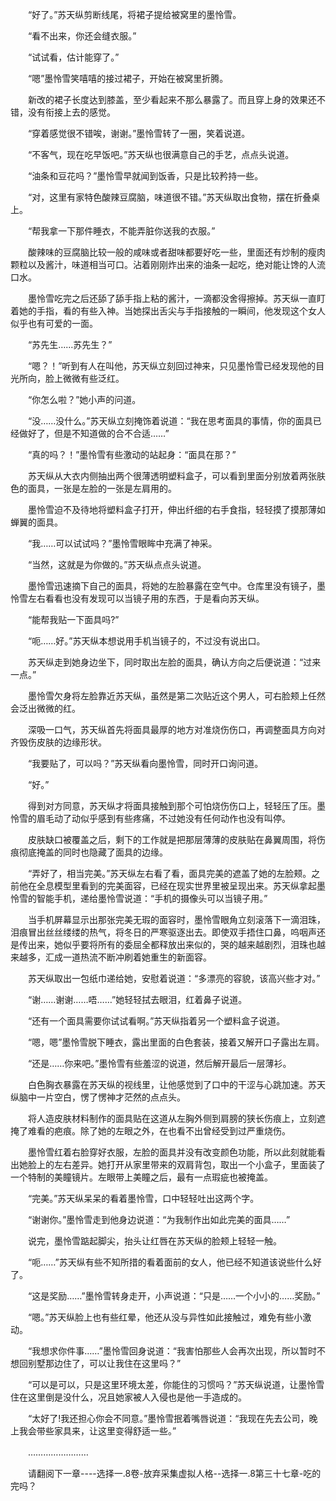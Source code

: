 <div class="read-content j_readContent" id="">
                <p>　　“好了。”苏天纵剪断线尾，将裙子提给被窝里的墨怜雪。<p>　　“看不出来，你还会缝衣服。”<p>　　“试试看，估计能穿了。”<p>　　“嗯”墨怜雪笑嘻嘻的接过裙子，开始在被窝里折腾。<p>　　新改的裙子长度达到膝盖，至少看起来不那么暴露了。而且穿上身的效果还不错，没有衔接上去的感觉。<p>　　“穿着感觉很不错唉，谢谢。”墨怜雪转了一圈，笑着说道。<p>　　“不客气，现在吃早饭吧。”苏天纵也很满意自己的手艺，点点头说道。<p>　　“油条和豆花吗？”墨怜雪早就闻到饭香，只是比较矜持一些。<p>　　“对，这里有家特色酸辣豆腐脑，味道很不错。”苏天纵取出食物，摆在折叠桌上。<p>　　“帮我拿一下那件睡衣，不能弄脏你送我的衣服。”<p>　　酸辣味的豆腐脑比较一般的咸味或者甜味都要好吃一些，里面还有炒制的瘦肉颗粒以及酱汁，味道相当可口。沾着刚刚炸出来的油条一起吃，绝对能让馋的人流口水。<p>　　墨怜雪吃完之后还舔了舔手指上粘的酱汁，一滴都没舍得擦掉。苏天纵一直盯着她的手指，看的有些入神。当她探出舌尖与手指接触的一瞬间，他发现这个女人似乎也有可爱的一面。<p>　　“苏先生……苏先生？”<p>　　“嗯？！”听到有人在叫他，苏天纵立刻回过神来，只见墨怜雪已经发现他的目光所向，脸上微微有些泛红。<p>　　“你怎么啦？”她小声的问道。<p>　　“没……没什么。”苏天纵立刻掩饰着说道：“我在思考面具的事情，你的面具已经做好了，但是不知道做的合不合适……”<p>　　“真的吗？！”墨怜雪有些激动的站起身：“面具在那？”<p>　　苏天纵从大衣内侧抽出两个很薄透明塑料盒子，可以看到里面分别放着两张肤色的面具，一张是左脸的一张是左肩用的。<p>　　墨怜雪迫不及待地将塑料盒子打开，伸出纤细的右手食指，轻轻摸了摸那薄如蝉翼的面具。<p>　　“我……可以试试吗？”墨怜雪眼眸中充满了神采。<p>　　“当然，这就是为你做的。”苏天纵点点头说道。<p>　　墨怜雪迅速摘下自己的面具，将她的左脸暴露在空气中。仓库里没有镜子，墨怜雪左右看看也没有发现可以当镜子用的东西，于是看向苏天纵。<p>　　“能帮我贴一下面具吗?”<p>　　“呃……好。”苏天纵本想说用手机当镜子的，不过没有说出口。<p>　　苏天纵走到她身边坐下，同时取出左脸的面具，确认方向之后便说道：“过来一点。”<p>　　墨怜雪欠身将左脸靠近苏天纵，虽然是第二次贴近这个男人，可右脸颊上任然会泛出微微的红。<p>　　深吸一口气，苏天纵首先将面具最厚的地方对准烧伤伤口，再调整面具方向对齐毁伤皮肤的边缘形状。<p>　　“我要贴了，可以吗？”苏天纵看向墨怜雪，同时开口询问道。<p>　　“好。”<p>　　得到对方同意，苏天纵才将面具接触到那个可怕烧伤伤口上，轻轻压了压。墨怜雪的眉毛动了动似乎感到有些疼痛，不过她没有任何动作也没有叫停。<p>　　皮肤缺口被覆盖之后，剩下的工作就是把那层薄薄的皮肤贴在鼻翼周围，将伤痕彻底掩盖的同时也隐藏了面具的边缘。<p>　　“弄好了，相当完美。”苏天纵左右看了看，面具完美的遮盖了她的左脸颊。之前他在全息模型里看到的完美面容，已经在现实世界里被呈现出来。苏天纵拿起墨怜雪的智能手机，递给墨怜雪说道：“手机的摄像头可以当镜子用。”<p>　　当手机屏幕显示出那张完美无瑕的面容时，墨怜雪眼角立刻滚落下一滴泪珠，泪痕冒出丝丝缕缕的热气，将冬日的严寒驱逐出去。即使双手捂住口鼻，呜咽声还是传出来，她似乎要将所有的委屈全都释放出来似的，哭的越来越剧烈，泪珠也越来越多，汇成一道热流不断冲刷着她重生的新面容。<p>　　苏天纵取出一包纸巾递给她，安慰着说道：“多漂亮的容貌，该高兴些才对。”<p>　　“谢……谢谢……唔……”她轻轻拭去眼泪，红着鼻子说道。<p>　　“还有一个面具需要你试试看啊。”苏天纵指着另一个塑料盒子说道。<p>　　“嗯，嗯”墨怜雪脱下睡衣，露出里面的白色套装，接着又解开口子露出左肩。<p>　　“还是……你来吧。”墨怜雪有些羞涩的说道，然后解开最后一层薄衫。<p>　　白色胸衣暴露在苏天纵的视线里，让他感觉到了口中的干涩与心跳加速。苏天纵脑中一片空白，愣了愣神才茫然的点点头。<p>　　将人造皮肤材料制作的面具贴在这道从左胸外侧到肩膀的狭长伤痕上，立刻遮掩了难看的疤痕。除了她的左眼之外，在也看不出曾经受到过严重烧伤。<p>　　墨怜雪红着右脸穿好衣服，左脸的面具并没有改变颜色功能，所以此刻就能看出她脸上的左右差异。她打开从家里带来的双肩背包，取出一个小盒子，里面装了一个特制的美瞳镜片。左眼带上美瞳之后，最有一点瑕疵也被掩盖。<p>　　“完美。”苏天纵呆呆的看着墨怜雪，口中轻轻吐出这两个字。<p>　　“谢谢你。”墨怜雪走到他身边说道：“为我制作出如此完美的面具……”<p>　　说完，墨怜雪踮起脚尖，抬头让红唇在苏天纵的脸颊上轻轻一触。<p>　　“呃……”苏天纵有些不知所措的看着面前的女人，他已经不知道该说些什么好了。<p>　　“这是奖励……”墨怜雪转身走开，小声说道：“只是……一个小小的……奖励。”<p>　　“嗯。”苏天纵脸上也有些红晕，他还从没与异性如此接触过，难免有些小激动。<p>　　“我想求你件事……”墨怜雪回身说道：“我害怕那些人会再次出现，所以暂时不想回别墅那边住了，可以让我住在这里吗？”<p>　　“可以是可以，只是这里环境太差，你能住的习惯吗？”苏天纵说道，让墨怜雪住在这里倒是没什么，况且她家被人入侵也是他一手造成的。<p>　　“太好了!我还担心你会不同意。”墨怜雪抿着嘴唇说道：“我现在先去公司，晚上我会带些家具来，让这里变得舒适一些。”<p>　　……………………<p>　　请翻阅下一章----选择一.8卷-放弃采集虚拟人格--选择一.8第三十七章-吃的完吗？<p> 
            </div>